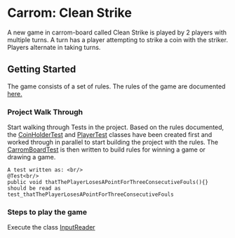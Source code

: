 # Carrom: Clean Strike
A new game in carrom-board called Clean Strike is played by 2 players with multiple turns. A turn has a player attempting to strike a
coin with the striker. Players alternate in taking turns.

## Getting Started
The game consists of a set of rules. The rules of the game are documented [here.](https://github.com/codesmack/lets-play-carrom/blob/master/src/test/resources/clean-strike-rules.docx)

### Project Walk Through
Start walking through Tests in the project. Based on the rules documented, the [CoinHolderTest](https://github.com/codesmack/lets-play-carrom/blob/master/src/test/java/com/sahaj/games/carrom/cleanstrike/CoinHolderTest.java)
and [PlayerTest](https://github.com/codesmack/lets-play-carrom/blob/master/src/test/java/com/sahaj/games/carrom/cleanstrike/PlayerTest.java)
classes have been created first and worked through in parallel to start building the project with the rules. The [CarromBoardTest](https://github.com/codesmack/lets-play-carrom/blob/master/src/test/java/com/sahaj/games/carrom/cleanstrike/CarromBoardTest.java)
is then written to build rules for winning a game or drawing a game.
```
A test written as: <br/>
@Test<br/>
public void thatThePlayerLosesAPointForThreeConsecutiveFouls(){} should be read as test_thatThePlayerLosesAPointForThreeConsecutiveFouls
```

### Steps to play the game
Execute the class [InputReader](https://github.com/codesmack/lets-play-carrom/blob/master/src/main/java/com/sahaj/games/carrom/cleanstrike/InputReader.java)





